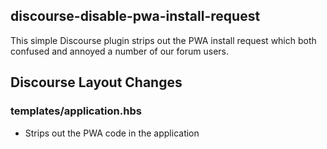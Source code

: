 ## discourse-disable-pwa-install-request

This simple Discourse plugin strips out the PWA install request which both confused and annoyed a number of our forum users. 

## Discourse Layout Changes

### templates/application.hbs

- Strips out the PWA code in the application

